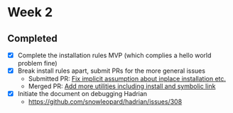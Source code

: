 Week 2
====

## Completed

- [x] Complete the installation rules MVP (which complies a hello world problem fine)
- [x] Break install rules apart, submit PRs for the more general issues
    - Submitted PR: [Fix implicit assumption about inplace installation etc.](https://github.com/snowleopard/hadrian/pull/315)
    - Merged PR: [Add more utilities including install and symbolic link](https://github.com/snowleopard/hadrian/pull/316)
- [x] Initiate the document on debugging Hadrian
    - https://github.com/snowleopard/hadrian/issues/308
